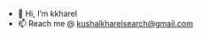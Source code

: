 - 👋 Hi, I’m kkharel
- 📫 Reach me @ kushalkharelsearch@gmail.com

<!---
kkharel/kkharel is a ✨ special ✨ repository because its `README.md` (this file) appears on your GitHub profile.
You can click the Preview link to take a look at your changes.
--->
